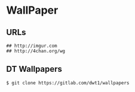 WallPaper
=========

## URLs

    ## http://imgur.com
    ## http://4chan.org/wg

## DT Wallpapers

    $ git clone https://gitlab.com/dwt1/wallpapers

